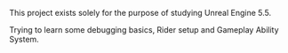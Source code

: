 This project exists solely for the purpose of studying Unreal Engine 5.5.

Trying to learn some debugging basics, Rider setup and Gameplay Ability System.